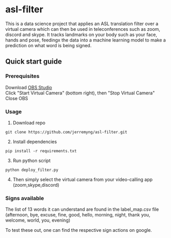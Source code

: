 # asl-filter
This is a data science project that applies an ASL translation filter over a virtual camera which can then be used in teleconferences such as zoom, discord and skype. It tracks landmarks on your body such as your face, hands and pose, feedingx the data into a machine learning model to make a prediction on what word is being signed. 

## Quick start guide

### Prerequisites
Download [OBS Studio](https://obsproject.com/download) <br/>
Click "Start Virtual Camera" (bottom right), then "Stop Virtual Camera" <br/>
Close OBS

### Usage
1. Download repo
```
git clone https://github.com/jerremyng/asl-filter.git
```

2. Install dependencies
```
pip install -r requirements.txt
```

3. Run python script
```
python deploy_filter.py
```

4. Then simply select the virtual camera from your video-calling app (zoom,skype,discord)

### Signs available
The list of 13 words it can understand are found in the label_map.csv file 
(afternoon, bye, excuse, fine, good, hello, morning, night, thank you, welcome, world, you, evening)

To test these out, one can find the respective sign actions on google.
